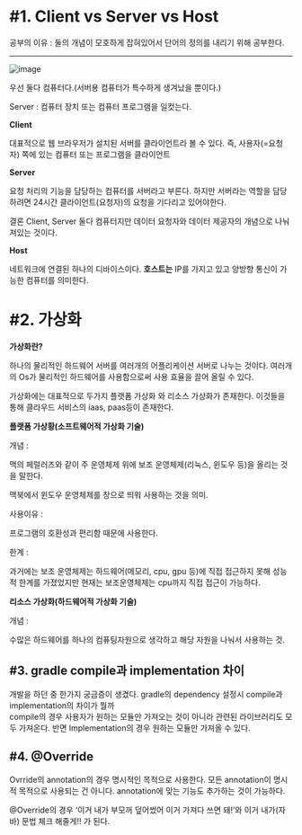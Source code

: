 # #1. Client vs Server vs Host

공부의 이유 : 둘의 개념이 모호하게 잡혀있어서 단어의 정의를 내리기 위해 공부한다.

---
![image](https://user-images.githubusercontent.com/78134917/164178377-03ad8c47-2637-45a2-9943-8164255b00ac.png)


우선 둘다 컴퓨터다.(서버용 컴퓨터가 특수하게 생겨났을 뿐이다.)

Server : 컴퓨터 장치 또는 컴퓨터 프로그램을 일컷는다. 

**Client**

대표적으로 웹 브라우저가 설치된 서버를 클라이언트라 볼 수 있다. 즉, 사용자(=요청자) 쪽에 있는 컴퓨터 또는 프로그램을 클라이언트

**Server**

요청 처리의 기능을 담당하는 컴퓨터를 서버라고 부른다. 하지만 서버라는 역할을 담당하려면 24시간 클라이언트(요청자)의 요청을 기다리고 있어야한다. 

결론 Client, Server 둘다 컴퓨터지만 데이터 요청자와 데이터 제공자의 개념으로 나눠져있는 것이다.

**Host**

네트워크에 연결된 하나의 디바이스이다. **호스트는** IP를 가지고 있고 양방향 통신이 가능한 컴퓨터를 의미한다.  
  
  
  
# #2. 가상화

**가상화란?**  


 하나의 물리적인 하드웨어 서버를 여러개의 어플리케이션 서버로 나누는 것이다. 여러개의 Os가 물리적인 하드웨어를 사용함으로써 사용 효율을 끌어 올릴 수 있다.

가상화에는 대표적으로 두가지 플랫폼 가상화 와 리소스 가상화가 존재한다. 이것들을 통해 클라우드 서비스의 iaas, paas등이 존재한다. 

**플랫폼 가상황(소프트웨어적 가상화 기술)**  

개념 :

맥의 페럴러즈와 같이 주 운영체제 위에 보조 운영체제(리눅스, 윈도우 등)을 올리는 것을 말한다.

맥북에서 윈도우 운영체제를 창으로 띄워 사용하는 것을 의미.

사용이유 :

프로그램의 호환성과 편리함 때문에 사용한다. 

한계 : 

과거에는 보조 운영체제는 하드웨어(메모리, cpu, gpu 등)에 직접 접근하지 못해 성능적 한계를 가졌었지만 현재는 보조운영체제는 cpu까지 직접 접근이 가능하다.

**리소스 가상화(하드웨어적 가상화 기술)**  


개념 : 

수많은 하드웨어를 하나의 컴퓨팅자원으로 생각하고 해당 자원을 나눠서 사용하는 것. 


## #3. gradle compile과 implementation 차이
개발을 하던 중 한가지 궁금증이 생겼다. gradle의 dependency 설정시 compile과 implementation의 차이가 뭘까  
compile의 경우 사용자가 원하는 모듈만 가져오는 것이 아니라 관련된 라이브러리도 모두 가져온다. 반면 Implementation의 경우 원하는 모듈만 가져올 수 있다. 


## #4. @Override

Ovrride의 annotation의 경우 명시적인 목적으로 사용한다. 
모든 annotation이 명시적 목적으로 사용되는 건 아니다. annotation에 맞는 기능도 추가하는 것이 가능하다. 

@Override의 경우 ‘이거 내가 부모꺼 덮어썼어 이거 가져다 쓰면 돼!’와 이거 내가(자바) 문법 체크 해줄게!! 가 된다.

